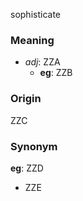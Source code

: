sophisticate
### Meaning
+ _adj_: ZZA
    + __eg__: ZZB

### Origin

ZZC

### Synonym

__eg__: ZZD

+ ZZE


